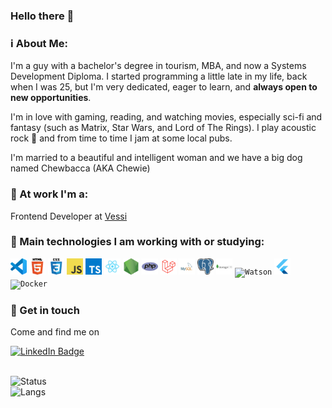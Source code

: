 ### Hello there 👋

### ℹ About Me:

I'm a guy with a bachelor's degree in tourism, MBA, and now a Systems Development Diploma. 
I started programming a little late in my life, back when I was 25, but I'm very dedicated, eager to learn, and **always open to new opportunities**.

I'm in love with gaming, reading, and watching movies, especially sci-fi and fantasy (such as Matrix, Star Wars, and Lord of The Rings).
I play acoustic rock 🎸 and from time to time I jam at some local pubs.

I'm married to a beautiful and intelligent woman and we have a big dog named Chewbacca (AKA Chewie)

### 🔭 At work I'm a:

Frontend Developer at [Vessi](https://www.vessi.com)

### 🚀 Main technologies I am working with or studying:
<p align="left">
<code><img title="Visual Studio Code" width="26px" src="https://raw.githubusercontent.com/github/explore/80688e429a7d4ef2fca1e82350fe8e3517d3494d/topics/visual-studio-code/visual-studio-code.png" /></code>
<code><img title="HTML5" width="26px" src="https://raw.githubusercontent.com/github/explore/80688e429a7d4ef2fca1e82350fe8e3517d3494d/topics/html/html.png" /></code>
<code><img title="CSS3" width="26px" src="https://raw.githubusercontent.com/github/explore/80688e429a7d4ef2fca1e82350fe8e3517d3494d/topics/css/css.png" /></code>
<code><img title="JavaScript" width="26px" src="https://raw.githubusercontent.com/github/explore/80688e429a7d4ef2fca1e82350fe8e3517d3494d/topics/javascript/javascript.png" /></code>
<code><img title="TypeScript" width="26px" src="https://raw.githubusercontent.com/github/explore/80688e429a7d4ef2fca1e82350fe8e3517d3494d/topics/typescript/typescript.png" /></code>
<code><img title="React" width="26px" src="https://raw.githubusercontent.com/github/explore/80688e429a7d4ef2fca1e82350fe8e3517d3494d/topics/react/react.png" /></code>
<code><img title="NodeJS" width="26px" src="https://raw.githubusercontent.com/github/explore/80688e429a7d4ef2fca1e82350fe8e3517d3494d/topics/nodejs/nodejs.png"></code>
<code><img title="PHP" width="26px" src="https://raw.githubusercontent.com/github/explore/80688e429a7d4ef2fca1e82350fe8e3517d3494d/topics/php/php.png" /></code>
<code><img title="Laravel" width="26px" src="https://raw.githubusercontent.com/github/explore/80688e429a7d4ef2fca1e82350fe8e3517d3494d/topics/laravel/laravel.png" /></code>
<code><img title="MySQL" width="26px" src="https://raw.githubusercontent.com/github/explore/80688e429a7d4ef2fca1e82350fe8e3517d3494d/topics/mysql/mysql.png" /></code>
<code><img title="PgSQL" width="26px" src="https://raw.githubusercontent.com/github/explore/80688e429a7d4ef2fca1e82350fe8e3517d3494d/topics/postgresql/postgresql.png" /></code>
<code><img title="MongoDB" width="26px" src="https://raw.githubusercontent.com/github/explore/80688e429a7d4ef2fca1e82350fe8e3517d3494d/topics/mongodb/mongodb.png" /></code>
<code><img title="Watson" width="26px" src="https://www.ctiglobal.com/wp-content/uploads/2016/06/ibm-watson.png" /></code>  
<code><img title="Flutter" width="26px" src="https://raw.githubusercontent.com/github/explore/80688e429a7d4ef2fca1e82350fe8e3517d3494d/topics/flutter/flutter.png" /></code>
<code><img title="Docker" width="26px" src="https://user-images.githubusercontent.com/38081852/87548752-565a5f00-c683-11ea-98bc-466626e09af8.png" /></code>
</p>

### 🤝 Get in touch

Come and find me on 

[![LinkedIn Badge](https://img.shields.io/badge/linkedin-blue?logo=linkedin&style=for-the-badge&logoColor=white&link=https://www.linkedin.com/in/flavioccf)](https://www.linkedin.com/in/flavioccf)

<br>

<img src="https://github-readme-stats.vercel.app/api?username=flavioccf&show_icons=tru&theme=tokyonight&count_private=true&hide=issues,contribs" alt="Status" />

<br>

<img src="https://github-readme-stats.vercel.app/api/top-langs/?username=flavioccf&layout=compact&show_icons=true&theme=tokyonight&count_private=true&hide=css" alt="Langs" />

